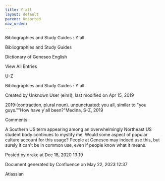 ```yaml
---
title: Y'all
layout: default
parent: Unsorted
nav_order:
---
```


Bibliographies and Study Guides : Y'all

Bibliographies and Study Guides

Dictionary of Geneseo English

View All Entries

U-Z

Bibliographies and Study Guides : Y'all

Created by  Unknown User (eim1), last modified on Apr 15, 2019

2019:(contraction, plural noun). unpunctuated: you all, similar to &quot;you guys.&quot;&quot;How have y'all been?&quot;Medina, S-Z, 2019

Comments:

A Southern US term appearing among an overwhelmingly Northeast US student body continues to mystify me. Would some aspect of popular culture account for this usage? People at Geneseo may indeed use this, but surely it can't be in common use, even if people know what it means.

Posted by drake at Dec 18, 2020 13:19

Document generated by Confluence on May 22, 2023 12:37

Atlassian
